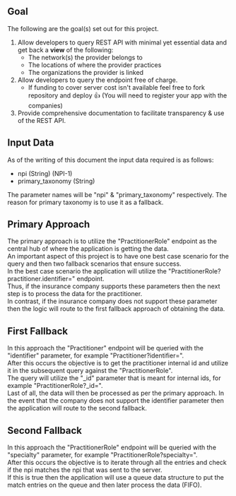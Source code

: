 ## Goal 

The following are the goal(s) set out for this project.

1. Allow developers to query REST API with minimal yet essential data and get back a **view** of the following:
   - The network(s) the provider belongs to
   - The locations of where the provider practices
   - The organizations the provider is linked
2. Allow developers to query the endpoint free of charge.
   - If funding to cover server cost isn't available feel free to fork repository and deploy 👍 (You will need to register your app with the companies)
3. Provide comprehensive documentation to facilitate transparency & use of the REST API.

## Input Data

As of the writing of this document the input data required is as follows:

- npi (String) (NPI-1)
- primary_taxonomy (String)

The parameter names will be "npi" & "primary_taxonomy" respectively. The reason for primary taxonomy is to use it as a fallback.

## Primary Approach

The primary approach is to utilize the "PractitionerRole" endpoint as the central hub of where the application is getting the data. <br>
An important aspect of this project is to have one best case scenario for the query and then two fallback scenarios that ensure success. <br>
In the best case scenario the application will utilize the "PractitionerRole?practitioner.identifier=<npi-number>" endpoint. <br>
Thus, if the insurance company supports these parameters then the next step is to process the data for the practitioner. <br>
In contrast, if the insurance company does not support these parameter then the logic will route to the first fallback approach of obtaining the data. <br>

## First Fallback

In this approach the "Practitioner" endpoint will be queried with the "identifier" parameter, for example "Practitioner?identifier=<npi-number>". <br>
After this occurs the objective is to get the practitioner internal id and utilize it in the subsequent query against the "PractitionerRole". <br>
The query will utilize the "_id" parameter that is meant for internal ids, for example "PractitionerRole?_id=<internal-id>". <br>
Last of all, the data will then be processed as per the primary approach. In the event that the company does not support the identifier parameter then the application will route to the second fallback.

## Second Fallback

In this approach the "PractitionerRole" endpoint will be queried with the "specialty" parameter, for example "PractitionerRole?specialty=<primary-taxonomy>". <br>
After this occurs the objective is to iterate through all the entries and check if the npi matches the npi that was sent to the server. <br>
If this is true then the application will use a queue data structure to put the match entries on the queue and then later process the data (FIFO). <br>
